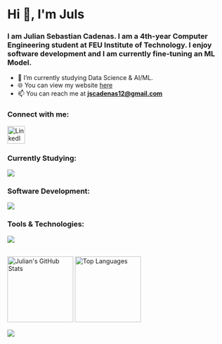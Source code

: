 <h1 align="left">Hi 👋, I'm Juls</h1>
<h3 align="left">I am Julian Sebastian Cadenas. I am a 4th-year Computer Engineering student at FEU Institute of Technology. I enjoy software development and I am currently fine-tuning an ML Model.</h3>

- 🌱 I’m currently studying Data Science & AI/ML.
- 🌐 You can view my website [here](https://jscadenas.vercel.app/)
- 📫 You can reach me at **jscadenas12@gmail.com**

<h3 align="left">Connect with me:</h3>
<p align="left">
  <a href="https://www.linkedin.com/in/julian-cadenas/" target="blank">
    <img src="https://skillicons.dev/icons?i=linkedin" alt="LinkedIn" height="40" width="40" />
  </a>
</p>

<h3 align="left">Currently Studying:</h3>
<p align="left">
  <img src="https://skillicons.dev/icons?i=python,sklearn,pytorch,tensorflow,opencv" />
</p>

<h3 align="left">Software Development:</h3>
<p align="left">
  <img src="https://skillicons.dev/icons?i=python,javascript,typescript,react,next,tailwind,nodejs,express,flask,mongodb,mysql,sqlite,cpp,java" />
</p>

<h3 align="left">Tools & Technologies:</h3>
<p align="left">
  <img src="https://skillicons.dev/icons?i=bash,git,linux,postman,firebase" />
</p>

<br>

<div align="left">
  <img src="https://github-readme-stats.vercel.app/api?username=julsCadenas&count_private=true&show_icons=true&theme=dracula" alt="Julian's GitHub Stats" height="150"/>
  <img src="https://github-readme-stats.vercel.app/api/top-langs?username=julsCadenas&locale=en&layout=compact&card_width=320&langs_count=5&theme=dracula&hide=css,html" height="150" alt="Top Languages"/>
</div>

![](https://komarev.com/ghpvc/?username=julsCadenas&style=pixel)
